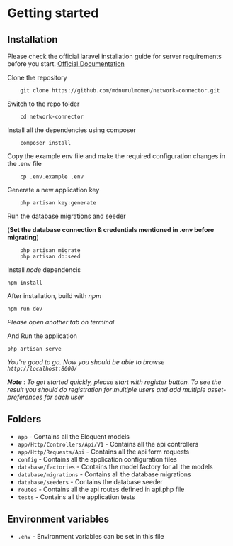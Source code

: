 # Getting started

## Installation

Please check the official laravel installation guide for server requirements before you start. [Official Documentation](https://laravel.com/docs/10.x/installation)

Clone the repository
```
    git clone https://github.com/mdnurulmomen/network-connector.git
```

Switch to the repo folder
```
    cd network-connector
```

Install all the dependencies using composer
```
    composer install
```

Copy the example env file and make the required configuration changes in the .env file
```
    cp .env.example .env
```

Generate a new application key
```
    php artisan key:generate
```

Run the database migrations and seeder

(**Set the database connection & credentials mentioned in .env before migrating**)
```
    php artisan migrate
    php artisan db:seed
```

Install *node* dependencis
```
npm install
```

After installation, build with *npm*
```
npm run dev
```

*Please open another tab on terminal*

And Run the application
```
php artisan serve
```
*You're good to go. Now you should be able to browse `http://localhost:8000/`*

***Note*** : *To get started quickly, please start with register button. To see the result you should do registration for multiple users and add multiple asset-preferences for each user*

## Folders

- `app` - Contains all the Eloquent models
- `app/Http/Controllers/Api/V1` - Contains all the api controllers
- `app/Http/Requests/Api` - Contains all the api form requests
- `config` - Contains all the application configuration files
- `database/factories` - Contains the model factory for all the models
- `database/migrations` - Contains all the database migrations
- `database/seeders` - Contains the database seeder
- `routes` - Contains all the api routes defined in api.php file
- `tests` - Contains all the application tests

## Environment variables

- `.env` - Environment variables can be set in this file
